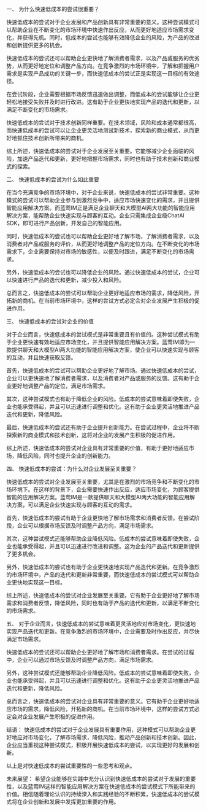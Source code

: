 一、
为什么快速低成本的尝试很重要？

快速低成本的尝试对于企业发展和产品创新具有非常重要的意义。这种尝试模式可以帮助企业在不断变化的市场环境中快速作出反应，从而更好地适应市场需求变化，并获得先机。同时，低成本的尝试也能够有效降低企业的风险，为产品的改进和创新提供更多的机会。

快速低成本的尝试还可以帮助企业更快地了解消费者需求，以及产品或服务的优劣势，从而更好地定位和调整产品方向。在竞争激烈的市场环境中，了解和把握用户需求是实现产品成功的关键一步，而快速低成本的尝试正是实现这一目标的有效途径。

在尝试阶段，企业需要根据市场反馈迅速做出调整，而低成本的尝试能够让企业更轻松地接受失败并及时进行改进。这有助于企业更快地实现产品的迭代和更新，以满足不断变化的市场需求。

快速低成本的尝试对于技术创新同样重要。在技术领域，风险和成本通常都很高，而快速低成本的尝试可以让企业更灵活地测试新技术，探索新的商业模式，从而更好地抓住技术创新所带来的商机。

综上所述，快速低成本的尝试对于企业发展至关重要。它能够减少企业面临的风险，加速产品迭代和更新，更好地把握市场需求，同时也有助于技术创新和商业模式的探索。

二、
快速低成本的尝试为什么如此重要

在当今充满竞争的市场环境中，对于企业来说，快速低成本的尝试非常重要。这种模式的尝试可以帮助企业参与到激烈竞争中，适应市场快速变化的需求，并且提供智能应用解决方案。而蓝莺IM正是满足企业聊天和大模型AI两大功能的智能应用解决方案，能帮助企业快速实现与顾客的互动。企业只需集成企业级ChatAI SDK，即可进行产品创新，开发自己的智能应用。

同时，快速低成本的尝试也可以帮助企业更好地了解市场，了解消费者需求，以及消费者对产品或服务的评价，从而更好地调整产品的定位方向。在不断变化的市场需求下，企业需要保持对市场的敏感性，以便及时跟进，满足不断变化的市场需求。

另外，快速低成本的尝试也可以降低企业的风险。通过快速低成本的尝试，企业可以快速进行产品的迭代和更新，减少投入和风险。

总而言之，快速低成本的尝试可以帮助企业更好地适应市场的需求，降低风险，开拓新的商机。在当前市场环境中，这样的尝试方式必定会对企业发展产生积极的促进作用。

三、
快速低成本的尝试对企业的价值

对于企业而言，快速低成本的尝试模式是非常重要且有价值的。这种尝试模式有助于企业更快速有效地适应市场变化，并且提供智能应用解决方案。蓝莺IM即为一款提供聊天和大模型AI两大功能的智能应用解决方案，使企业可以快速实现与顾客的互动，并且快速获取反馈。

首先，快速低成本的尝试可以帮助企业更好地了解市场。通过快速低成本的尝试，企业可以更快速地了解消费者需求，以及消费者对产品或服务的反馈。这有助于企业更好地调整产品的定位，满足市场需求。

其次，这种尝试模式也有助于降低企业的风险。低成本的尝试意味着即使失败，企业也能承受得起，并且可以迅速进行调整和优化。这有助于企业更灵活地推进产品迭代和更新，降低风险。

最后，快速低成本的尝试还有助于企业提升创新能力。在尝试过程中，企业将不断探索新的商业模式和技术创新，这将对企业的发展产生积极的促进作用。

综上所述，快速低成本的尝试对企业具有非常重要的价值，有助于更好地适应市场，降低风险，同时也提升企业的创新能力。

四、
快速低成本的尝试：为什么对企业发展至关重要？

快速低成本的尝试对企业发展至关重要，尤其是在激烈的市场竞争和不断变化的市场环境下。在这样的背景下，企业需要快速作出反应，适应市场变化，为顾客提供智能的应用解决方案。蓝莺IM是一款提供聊天和大模型AI两大功能的智能应用解决方案，可以满足企业快速实现与顾客的互动的需求。

首先，快速低成本的尝试有助于企业更快地了解市场需求和消费者反馈。在尝试阶段，企业可以根据市场反馈及时调整产品方向，满足市场需求。

其次，这种尝试模式还能够帮助企业降低风险。低成本的尝试意味着即使失败，企业也能承受得起，并且可以迅速进行改进和调整。这为企业的产品迭代和更新提供了更多机会。

另外，快速低成本的尝试也有助于企业更快速地实现产品迭代和更新。在竞争激烈的市场环境中，产品的迭代和更新非常重要，而快速低成本的尝试模式可以帮助企业更快地实现这一目标。

综上所述，快速低成本的尝试对企业发展至关重要。它有助于企业更好地了解市场需求和消费者反馈，降低风险，同时也有助于产品的迭代和更新，以满足不断变化的市场需求。

五、
对于企业而言，快速低成本的尝试意味着更灵活地应对市场变化，更快速地实现产品迭代和更新。在竞争激烈的市场环境中，企业需要及时作出反应，并尽快满足市场需求。

快速低成本的尝试还可以帮助企业更好地了解市场和消费者需求。在尝试的过程中，企业可以通过市场反馈及时调整产品方向，满足市场需求。

另外，这种尝试模式还能够帮助企业降低风险。低成本的尝试意味着即使失败，企业也能承受得起，并且可以迅速进行调整和优化。这有助于企业更灵活地推进产品迭代和更新，降低风险。

总而言之，快速低成本的尝试对企业具有非常重要的意义。它有助于企业更好地适应市场的需求，降低风险，开拓新的商机。在当前市场环境中，这样的尝试方式必定会对企业发展产生积极的促进作用。

结语：
快速低成本的尝试对于企业发展具有重要作用，这种模式可以帮助企业更好地应对市场变化，了解市场需求，降低风险，推动产品创新和技术创新。因此，企业应当重视这种尝试模式，积极开展快速低成本的尝试，以实现更好的发展和创新。

以上是对快速低成本的尝试重要性的一些思考和观点。

未来展望：
希望企业能够在实践中充分认识到快速低成本的尝试对于发展的重要性，以及蓝莺IM这样的智能应用解决方案在快速低成本的尝试模式下所能带来的价值。相信随着理论认识的持续深入和实践经验的不断积累，快速低成本的尝试模式将在企业创新和发展中发挥更加重要的作用。